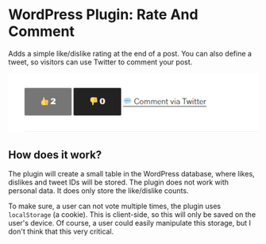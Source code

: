 # WordPress Plugin: Rate And Comment

Adds a simple like/dislike rating at the end of a post.
You can also define a tweet, so visitors can use Twitter to comment your post.

![Screenshot](https://raw.githubusercontent.com/lgkonline/rate-and-comment/master/screenshot.png)

## How does it work?

The plugin will create a small table in the WordPress database, where likes, dislikes and tweet IDs will be stored.
The plugin does not work with personal data. It does only store the like/dislike counts.

To make sure, a user can not vote multiple times, the plugin uses `localStorage` (a cookie). This is client-side, so this will only be saved on the user's device. Of course, a user could easily manipulate this storage, but I don't think that this very critical.